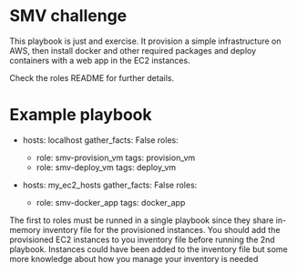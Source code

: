 # SMV challenge

This playbook is just and exercise. It provision a simple infrastructure on AWS, then install docker and other required packages and deploy containers with a web app in the EC2 instances.

Check the roles README for further details.

# Example playbook

  - hosts: localhost
    gather_facts: False
    roles:
    - role: smv-provision_vm
      tags: provision_vm
    - role: smv-deploy_vm
      tags: deploy_vm

  - hosts: my_ec2_hosts
    gather_facts: False
    roles:
    - role: smv-docker_app
      tags: docker_app


The first to roles must be runned in a single playbook since they share in-memory inventory file for the provisioned instances. 
You should add the provisioned EC2 instances to you inventory file before running the 2nd playbook. Instances could have been added to the inventory file but some more knowledge about how you manage your inventory is needed
